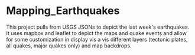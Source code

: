 # Mapping_Earthquakes

This project pulls from USGS JSONs to depict the last week's earthquakes. It uses mapbox and leaflet to depict the maps and quake events and allow for some customization in display vis a vis different layers (tectonic plates, all quakes, major quakes only) and map backdrops.



